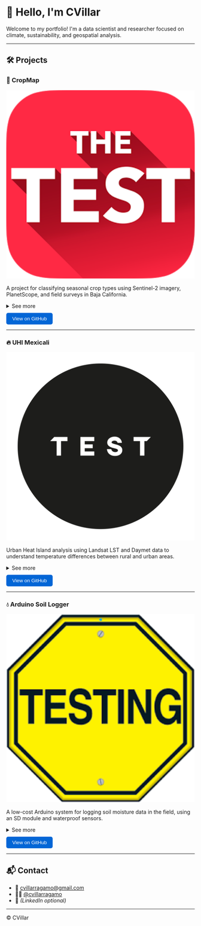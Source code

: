 <link rel="stylesheet" href="assets/style.css">

# 👋 Hello, I'm CVillar

Welcome to my portfolio! I'm a data scientist and researcher focused on climate, sustainability, and geospatial analysis.

---

## 🛠 Projects

### 🌱 CropMap
<img src="assets/test-image.png" width="600" />

A project for classifying seasonal crop types using Sentinel-2 imagery, PlanetScope, and field surveys in Baja California.

<details>
  <summary>See more</summary>
  <p>This tool helps monitor land use, optimize irrigation, and support sustainable agriculture.</p>
</details>

<a href="https://github.com/cvillarragamo/cropmap" target="_blank">
  <button style="padding:8px 16px;border:none;background:#0366d6;color:white;border-radius:5px;margin-top:10px;">
    View on GitHub
  </button>
</a>

---

### 🔥 UHI Mexicali
<img src="assets/test-image2.png" width="600" />

Urban Heat Island analysis using Landsat LST and Daymet data to understand temperature differences between rural and urban areas.

<details>
  <summary>See more</summary>
  <p>Includes long-term time series (1984–2023), seasonal patterns, and climate data validation.</p>
</details>

<a href="https://github.com/cvillarragamo/UHI-Mexicali" target="_blank">
  <button style="padding:8px 16px;border:none;background:#0366d6;color:white;border-radius:5px;margin-top:10px;">
    View on GitHub
  </button>
</a>

---

### 💧 Arduino Soil Logger
<img src="assets/test-image3.png" width="600" />

A low-cost Arduino system for logging soil moisture data in the field, using an SD module and waterproof sensors.

<details>
  <summary>See more</summary>
  <p>Designed for remote agricultural plots, with potential solar power integration and waterproof casing.</p>
</details>

<a href="https://github.com/cvillarragamo/soil-logger" target="_blank">
  <button style="padding:8px 16px;border:none;background:#0366d6;color:white;border-radius:5px;margin-top:10px;">
    View on GitHub
  </button>
</a>

---

## 📬 Contact

- 📧 [cvillarragamo@gmail.com](mailto:cvillarragamo@gmail.com)  
- 🧑‍💻 [@cvillarragamo](https://github.com/cvillarragamo)  
- 💼 *(LinkedIn optional)*

---

<footer>
  <p>© <span id="year"></span> CVillar</p>
  <script>
    document.getElementById("year").textContent = new Date().getFullYear();
  </script>
</footer>

